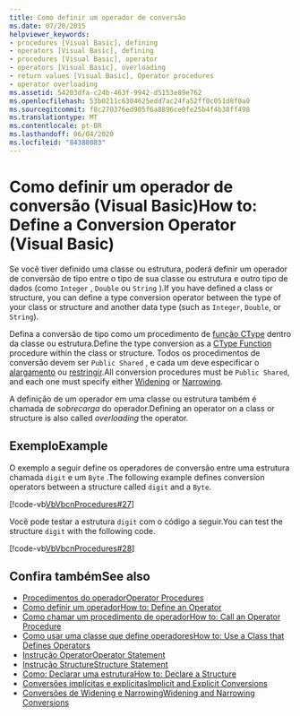 ```yaml
---
title: Como definir um operador de conversão
ms.date: 07/20/2015
helpviewer_keywords:
- procedures [Visual Basic], defining
- operators [Visual Basic], defining
- procedures [Visual Basic], operator
- operators [Visual Basic], overloading
- return values [Visual Basic], Operator procedures
- operator overloading
ms.assetid: 54203dfa-c24b-463f-9942-d5153e89e762
ms.openlocfilehash: 53b0211c6304625edd7ac24fa52ff0c051d8f0a0
ms.sourcegitcommit: f8c270376ed905f6a8896ce0fe25b4f4b38ff498
ms.translationtype: MT
ms.contentlocale: pt-BR
ms.lasthandoff: 06/04/2020
ms.locfileid: "84388083"
---
```

# <a name="how-to-define-a-conversion-operator-visual-basic"></a><span data-ttu-id="c5685-102">Como definir um operador de conversão (Visual Basic)</span><span class="sxs-lookup"><span data-stu-id="c5685-102">How to: Define a Conversion Operator (Visual Basic)</span></span>
<span data-ttu-id="c5685-103">Se você tiver definido uma classe ou estrutura, poderá definir um operador de conversão de tipo entre o tipo de sua classe ou estrutura e outro tipo de dados (como `Integer` , `Double` ou `String` ).</span><span class="sxs-lookup"><span data-stu-id="c5685-103">If you have defined a class or structure, you can define a type conversion operator between the type of your class or structure and another data type (such as `Integer`, `Double`, or `String`).</span></span>  
  
 <span data-ttu-id="c5685-104">Defina a conversão de tipo como um procedimento de [função CType](../../../language-reference/functions/ctype-function.md) dentro da classe ou estrutura.</span><span class="sxs-lookup"><span data-stu-id="c5685-104">Define the type conversion as a [CType Function](../../../language-reference/functions/ctype-function.md) procedure within the class or structure.</span></span> <span data-ttu-id="c5685-105">Todos os procedimentos de conversão devem ser `Public Shared` , e cada um deve especificar o [alargamento](../../../language-reference/modifiers/widening.md) ou [restringir](../../../language-reference/modifiers/narrowing.md).</span><span class="sxs-lookup"><span data-stu-id="c5685-105">All conversion procedures must be `Public Shared`, and each one must specify either [Widening](../../../language-reference/modifiers/widening.md) or [Narrowing](../../../language-reference/modifiers/narrowing.md).</span></span>  
  
 <span data-ttu-id="c5685-106">A definição de um operador em uma classe ou estrutura também é chamada de *sobrecarga* do operador.</span><span class="sxs-lookup"><span data-stu-id="c5685-106">Defining an operator on a class or structure is also called *overloading* the operator.</span></span>  
  
## <a name="example"></a><span data-ttu-id="c5685-107">Exemplo</span><span class="sxs-lookup"><span data-stu-id="c5685-107">Example</span></span>  
 <span data-ttu-id="c5685-108">O exemplo a seguir define os operadores de conversão entre uma estrutura chamada `digit` e um `Byte` .</span><span class="sxs-lookup"><span data-stu-id="c5685-108">The following example defines conversion operators between a structure called `digit` and a `Byte`.</span></span>  
  
 [!code-vb[VbVbcnProcedures#27](~/samples/snippets/visualbasic/VS_Snippets_VBCSharp/VbVbcnProcedures/VB/Class1.vb#27)]  
  
 <span data-ttu-id="c5685-109">Você pode testar a estrutura `digit` com o código a seguir.</span><span class="sxs-lookup"><span data-stu-id="c5685-109">You can test the structure `digit` with the following code.</span></span>  
  
 [!code-vb[VbVbcnProcedures#28](~/samples/snippets/visualbasic/VS_Snippets_VBCSharp/VbVbcnProcedures/VB/Class1.vb#28)]  
  
## <a name="see-also"></a><span data-ttu-id="c5685-110">Confira também</span><span class="sxs-lookup"><span data-stu-id="c5685-110">See also</span></span>

- [<span data-ttu-id="c5685-111">Procedimentos do operador</span><span class="sxs-lookup"><span data-stu-id="c5685-111">Operator Procedures</span></span>](./operator-procedures.md)
- [<span data-ttu-id="c5685-112">Como definir um operador</span><span class="sxs-lookup"><span data-stu-id="c5685-112">How to: Define an Operator</span></span>](./how-to-define-an-operator.md)
- [<span data-ttu-id="c5685-113">Como chamar um procedimento de operador</span><span class="sxs-lookup"><span data-stu-id="c5685-113">How to: Call an Operator Procedure</span></span>](./how-to-call-an-operator-procedure.md)
- [<span data-ttu-id="c5685-114">Como usar uma classe que define operadores</span><span class="sxs-lookup"><span data-stu-id="c5685-114">How to: Use a Class that Defines Operators</span></span>](./how-to-use-a-class-that-defines-operators.md)
- [<span data-ttu-id="c5685-115">Instrução Operator</span><span class="sxs-lookup"><span data-stu-id="c5685-115">Operator Statement</span></span>](../../../language-reference/statements/operator-statement.md)
- [<span data-ttu-id="c5685-116">Instrução Structure</span><span class="sxs-lookup"><span data-stu-id="c5685-116">Structure Statement</span></span>](../../../language-reference/statements/structure-statement.md)
- [<span data-ttu-id="c5685-117">Como: Declarar uma estrutura</span><span class="sxs-lookup"><span data-stu-id="c5685-117">How to: Declare a Structure</span></span>](../data-types/how-to-declare-a-structure.md)
- [<span data-ttu-id="c5685-118">Conversões implícitas e explícitas</span><span class="sxs-lookup"><span data-stu-id="c5685-118">Implicit and Explicit Conversions</span></span>](../data-types/implicit-and-explicit-conversions.md)
- [<span data-ttu-id="c5685-119">Conversões de Widening e Narrowing</span><span class="sxs-lookup"><span data-stu-id="c5685-119">Widening and Narrowing Conversions</span></span>](../data-types/widening-and-narrowing-conversions.md)
